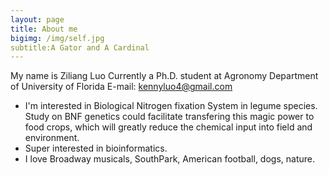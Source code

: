 ```yaml
---
layout: page
title: About me
bigimg: /img/self.jpg
subtitle:A Gator and A Cardinal
---
```


My name is Ziliang Luo
Currently a Ph.D. student at Agronomy Department of University of Florida
E-mail: kennyluo4@gmail.com

- I'm interested in Biological Nitrogen fixation System in legume species. Study on BNF genetics could facilitate transfering this magic power to food crops, which will greatly reduce the chemical input into field and environment.
- Super interested in bioinformatics.
- I love Broadway musicals, SouthPark, American football, dogs, nature.



